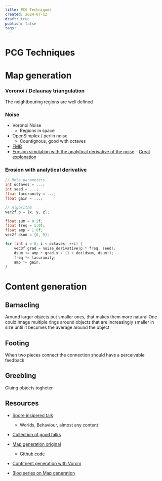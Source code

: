 ```yaml
---
title: PCG Techniques
created: 2024-07-12
draft: true
publish: false
tags:
---
```

# PCG Techniques

# Map generation
### Voronoi / Delaunay triangulation
The neightbouring regions are well defined

### Noise
- Voronoi Noise
	- Regions in space
- OpenSimplex / perlin noise
	- Countignous, good with octaves
- [FMB](https://en.wikipedia.org/wiki/Fractional_Brownian_motion)
- [Erosion simulation with the analytical derivative of the noise](https://youtu.be/C9RyEiEzMiU?t=1817)
		- [Great explonation](https://www.youtube.com/watch?v=gsJHzBTPG0Y&t=312s)

### Erosion with analytical derivative

```cpp
// Meta parameters
int octaves = ...;
int seed = ...;
float lacuranity = ...;
float gain = ...;

// Algorithm
vec2f p = {x, y, z};

float sum = 0.5f;
float freq = 1.0f;
float amp = 1.0f;
vec2f dsum = {0, 0};

for (int i = 0; i < octaves; ++i) {
	vec3f grad = noise_derivative(p * freq, seed);
	dsum += amp * grad.x / (1 + dot(dsum, dsum));
	freq *= lacuranity;
	amp *= gain;
}

```

# Content generation
## Barnacling
Around larger objects put smaller ones, that makes them more natural
One could image multiple rings around objects that are increasingly smaller in size until it becomes the average around the object
## Footing
When two pieces connect the connection should have a perceivable feedback
## Greebling
Gluing objects togheter
## Resources
- [Spore insipered talk](https://www.youtube.com/watch?v=WumyfLEa6bU&t=957s&pp=ygUwZ2NkIHByYWN0aWNhbCBwcm9jZWR1bGFyIGdlbmVyYXRpb24gZm9yIGV2ZXJ5b25l)
	- Worlds, Behaviour, almost any content
- [Collection of good talks](https://www.youtube.com/results?search_query=gcd+practical+procedular+generation+for+everyone)
- [Map generation original](https://mewo2.com/notes/terrain/)
	- [Github code](https://github.com/mewo2/terrain/blob/master/terrain.js)
	
- [Contitnent generation with Voroni](https://squeakyspacebar.github.io/2017/07/12/Procedural-Map-Generation-With-Voronoi-Diagrams.html)
- [Blog series on Map generation](https://heredragonsabound.blogspot.com/2016/10/is-it-noisy-in-here.html)


